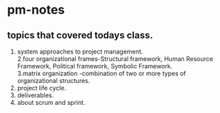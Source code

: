 # pm-notes

## topics that covered todays class.<br/>
1. system approaches to project management.<br/>
2.four organizational frames-Structural framework, Human Resource Framework, Political framework, Symbolic Framework.<br/>
3.matrix organization -combination of two or more types of organizational structures.<br/>
4. project life cycle.<br/>
5. deliverables.<br/>
6.  about scrum and sprint.<br/>
